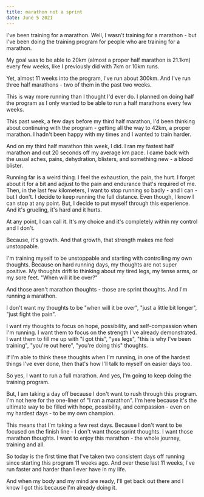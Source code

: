 ```yaml
---
title: marathon not a sprint
date: June 5 2021
---
```

I've been training for a marathon. Well, I wasn't training for a marathon - but I've been doing the training program for people who are training for a marathon.

My goal was to be able to 20km (almost a proper half marathon is 21.1km) every few weeks, like I previously did with 7km or 10km runs.

Yet, almost 11 weeks into the program, I've run about 300km. And I've run three half marathons - two of them in the past two weeks.

This is way more running than I thought I'd ever do. I planned on doing half the program as I only wanted to be able to run a half marathons every few weeks.

This past week, a few days before my third half marathon, I'd been thinking about continuing with the program - getting all the way to 42km, a proper marathon. I hadn't been happy with my times and I wanted to train harder.

And on my third half marathon this week, I did. I ran my fastest half marathon and cut 20 seconds off my average km pace. I came back with the usual aches, pains, dehydration, blisters, and something new - a blood blister.

Running far is a weird thing. I feel the exhaustion, the pain, the hurt. I forget about it for a bit and adjust to the pain and endurance that's required of me. Then, in the last few kilometers, I want to stop running so badly - and I can - but I don't. I decide to keep running the full distance. Even though, I know I can stop at any point. But, I decide to put myself through this experience. And it's grueling, it's hard and it hurts. 

At any point, I can call it. It's my choice and it's completely within my control and I don't.

Because, it's growth. And that growth, that strength makes me feel unstoppable. 

I'm training myself to be unstoppable and starting with controlling my own thoughts. Because on hard running days, my thoughts are not super positive. My thoughts drift to thinking about my tired legs, my tense arms, or my sore feet. "When will it be over?" 

And those aren't marathon thoughts - those are sprint thoughts. And I'm running a marathon.

I don't want my thoughts to be "when will it be over", "just a little bit longer", "just fight the pain".

I want my thoughts to focus on hope, possibility, and self-compassion when I'm running. I want them to focus on the strength I've already demonstrated. I want them to fill me up with "I got this", "yes legs", "this is why I've been training", "you're out here", "you're doing this" thoughts.

If I'm able to think these thoughts when I'm running, in one of the hardest things I've ever done, then that's how I'll talk to myself on easier days too.

So yes, I want to run a full marathon. And yes, I'm going to keep doing the training program. 

But, I am taking a day off because I don't want to rush through this program. I'm not here for the one-liner of "I ran a marathon". I'm here because it's the ultimate way to be filled with hope, possibility, and compassion - even on my hardest days - to be my own champion.

This means that I'm taking a few rest days. Because I don't want to be focused on the finish line - I don't want those sprint thoughts. I want those marathon thoughts. I want to enjoy this marathon - the whole journey, training and all.

So today is the first time that I've taken two consistent days off running since starting this program 11 weeks ago. And over these last 11 weeks, I've run faster and harder than I ever have in my life. 

And when my body and my mind are ready, I'll get back out there and I know I got this because I'm already doing it.